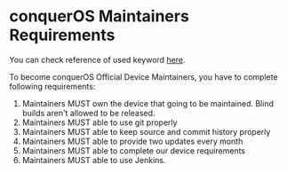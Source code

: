 # conquerOS Maintainers Requirements

You can check reference of used keyword [here](https://datatracker.ietf.org/doc/html/rfc2119).

To become conquerOS Official Device Maintainers, you have to complete following requirements:

1. Maintainers MUST own the device that going to be maintained. Blind builds aren't allowed to be released.  
2. Maintainers MUST able to use git properly  
3. Maintainers MUST able to keep source and commit history properly
4. Maintainers MUST able to provide two updates every month
5. Maintainers MUST able to complete our device requirements
6. Maintainers MUST able to use Jenkins.

